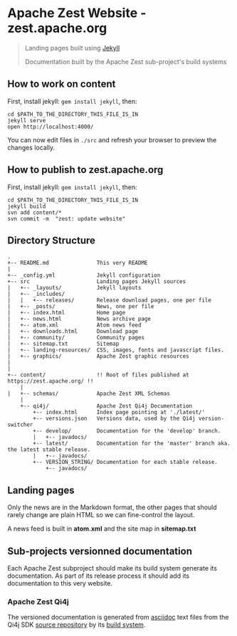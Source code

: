
# Apache Zest Website - zest.apache.org

> Landing pages built using [Jekyll](http://jekyllrb.com/)
>
> Documentation built by the Apache Zest sub-project's build systems


## How to work on content

First, install jekyll: `gem install jekyll`, then:

    cd $PATH_TO_THE_DIRECTORY_THIS_FILE_IS_IN
    jekyll serve
    open http://localhost:4000/

You can now edit files in `./src` and refresh your browser to preview the changes locally.


## How to publish to zest.apache.org

First, install jekyll: `gem install jekyll`, then:

    cd $PATH_TO_THE_DIRECTORY_THIS_FILE_IS_IN
    jekyll build
    svn add content/*
    svn commit -m  "zest: update website"


## Directory Structure

    .
    +-- README.md               This very README
    |
    +-- _config.yml             Jekyll configuration
    +-- src                     Landing pages Jekyll sources
    |   +-- _layouts/           Jekyll layouts
    |   +-- _includes/
    |   |   +-- releases/       Release download pages, one per file
    |   +-- _posts/             News, one per file
    |   +-- index.html          Home page
    |   +-- news.html           News archive page
    |   +-- atom.xml            Atom news feed
    |   +-- downloads.html      Download page
    |   +-- community/          Community pages
    |   +-- sitemap.txt         Sitemap
    |   +-- landing-resources/  CSS, images, fonts and javascript files.
    |   +-- graphics/           Apache Zest graphic resources
    |
    |
    +-- content/                !! Root of files published at https://zest.apache.org/ !!
        |
    |   +-- schemas/            Apache Zest XML Schemas
        |
        +-- qi4j/               Apache Zest Qi4j Documentation
            +-- index.html      Index page pointing at './latest/'
            +-- versions.json   Versions data, used by the Qi4j version-switcher
            +-- develop/        Documentation for the 'develop' branch.
            |   +-- javadocs/
            +-- latest/         Documentation for the 'master' branch aka. the latest stable release.
            |   +-- javadocs/
            +-- VERSION_STRING/ Documentation for each stable release.
                +-- javadocs/



## Landing pages

Only the news are in the Markdown format, the other pages that should rarely
change are plain HTML so we can fine-control the layout.

A news feed is built in **atom.xml** and the site map in **sitemap.txt**


## Sub-projects versionned documentation

Each Apache Zest subproject should make its build system generate its documentation.
As part of its release process it should add its documentation to this very website.

### Apache Zest Qi4j

The versioned documentation is generated from
[asciidoc](http://www.methods.co.nz/asciidoc) text files from the Qi4j SDK
[source repository](http://zest.apache.org/community/codebase.html) by its
[build system](http://zest.apache.org/qi4j/latest/build-system.html).
